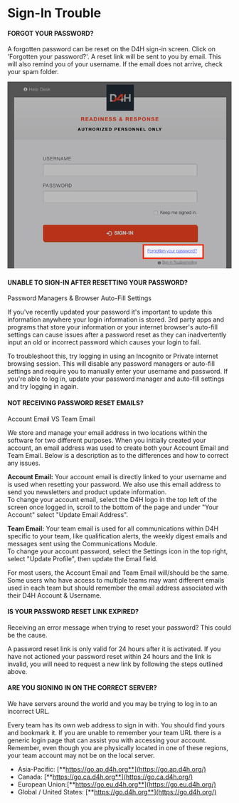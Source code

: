 # Sign-In Trouble

#### FORGOT YOUR PASSWORD?

A forgotten password can be reset on the D4H sign-in screen. Click on 'Forgotten your password?'. A reset link will be sent to you by email. This will also remind you of your username. If the email does not arrive, check your spam folder.

![](../../.gitbook/assets/forgot-your-password.png)



#### UNABLE TO SIGN-IN AFTER RESETTING YOUR PASSWORD?

Password Managers & Browser Auto-Fill Settings  
  
If you've recently updated your password it's important to update this information anywhere your login information is stored. 3rd party apps and programs that store your information or your internet browser's auto-fill settings can cause issues after a password reset as they can inadvertently input an old or incorrect password which causes your login to fail.  
  
To troubleshoot this, try logging in using an Incognito or Private internet browsing session. This will disable any password managers or auto-fill settings and require you to manually enter your username and password. If you're able to log in, update your password manager and auto-fill settings and try logging in again. 



#### NOT RECEIVING PASSWORD RESET EMAILS?

Account Email VS Team Email  
  
We store and manage your email address in two locations within the software for two different purposes. When you initially created your account, an email address was used to create both your Account Email and Team Email. Below is a description as to the differences and how to correct any issues.  
  
**Account Email:** Your account email is directly linked to your username and is used when resetting your password. We also use this email address to send you newsletters and product update information.  
To change your account email, select the D4H logo in the top left of the screen once logged in, scroll to the bottom of the page and under "Your Account" select "Update Email Address".  
  
**Team Email:** Your team email is used for all communications within D4H specific to your team, like qualification alerts, the weekly digest emails and messages sent using the Communications Module.   
To change your account password, select the Settings icon in the top right, select "Update Profile", then update the Email field.   
  
For most users, the Account Email and Team Email will/should be the same. Some users who have access to multiple teams may want different emails used in each team but should remember the email address associated with their D4H Account & Username.



#### IS YOUR PASSWORD RESET LINK EXPIRED?

Receiving an error message when trying to reset your password? This could be the cause.  
  
A password reset link is only valid for 24 hours after it is activated. If you have not actioned your password reset within 24 hours and the link is invalid, you will need to request a new link by following the steps outlined above.



#### ARE YOU SIGNING IN ON THE CORRECT SERVER?

We have servers around the world and you may be trying to log in to an incorrect URL.  
  
Every team has its own web address to sign in with. You should find yours and bookmark it. If you are unable to remember your team URL there is a generic login page that can assist you with accessing your account.   
Remember, even though you are physically located in one of these regions, your team account may not be on the local server. 

* Asia-Pacific: [**https://go.ap.d4h.org**](https://go.ap.d4h.org/) 
* Canada: [**https://go.ca.d4h.org**](https://go.ca.d4h.org/) 
* European Union:[**https://go.eu.d4h.org**](https://go.eu.d4h.org/) 
* Global / United States: [**https://go.d4h.org**](https://go.d4h.org/)


